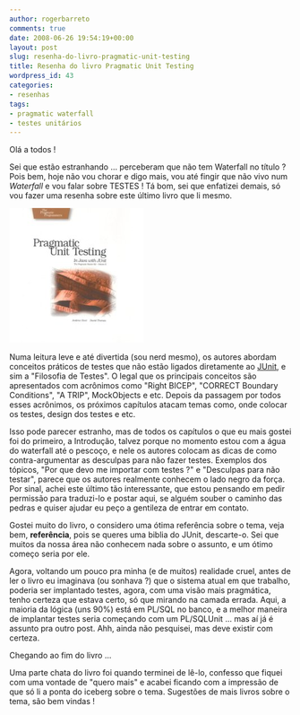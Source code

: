 ```yaml
---
author: rogerbarreto
comments: true
date: 2008-06-26 19:54:19+00:00
layout: post
slug: resenha-do-livro-pragmatic-unit-testing
title: Resenha do livro Pragmatic Unit Testing
wordpress_id: 43
categories:
- resenhas
tags:
- pragmatic waterfall
- testes unitários
---
```


Olá a todos !

Sei que estão estranhando ... perceberam que não tem Waterfall no título ? Pois bem, hoje não vou chorar e digo mais, vou até fingir que não vivo num _Waterfall_ e vou falar sobre TESTES ! Tá bom, sei que enfatizei demais, só vou fazer uma resenha sobre este último livro que li mesmo.

[![Pragmatic Unit Testing](/images/uploads/2008/06/pragmatic_unit_testting.jpg?w=240)](http://www.amazon.com/Pragmatic-Unit-Testing-Java-JUnit/dp/0974514012)

Numa leitura leve e até divertida (sou nerd mesmo), os autores abordam conceitos práticos de testes que não estão ligados diretamente ao [JUnit](http://www.junit.org), e sim a "Filosofia de Testes". O legal que os principais conceitos são apresentados com acrônimos como "Right BICEP", "CORRECT Boundary Conditions", "A TRIP", MockObjects e etc. Depois da passagem por todos esses acrônimos, os próximos capítulos atacam temas como, onde colocar os testes, design dos testes e etc.

Isso pode parecer estranho, mas de todos os capítulos o que eu mais gostei foi do primeiro, a Introdução, talvez porque no momento estou com a água do waterfall até o pescoço, e nele os autores colocam as dicas de como contra-argumentar as desculpas para não fazer testes. Exemplos dos tópicos, "Por que devo me importar com testes ?" e "Desculpas para não testar", parece que os autores realmente conhecem o lado negro da força. Por sinal, achei este último tão interessante, que estou pensando em pedir permissão para traduzi-lo e postar aqui, se alguém souber o caminho das pedras e quiser ajudar eu peço a gentileza de entrar em contato.

Gostei muito do livro, o considero uma ótima referência sobre o tema, veja bem, **referência**, pois se queres uma biblia do JUnit, descarte-o. Sei que muitos da nossa área não conhecem nada sobre o assunto, e um ótimo começo seria por ele.

Agora, voltando um pouco pra minha (e de muitos) realidade cruel, antes de ler o livro eu imaginava (ou sonhava ?) que o sistema atual em que trabalho, poderia ser implantado testes, agora, com uma visão mais pragmática, tenho certeza que estava certo, só que mirando na camada errada. Aqui, a maioria da lógica (uns 90%) está em PL/SQL no banco, e a melhor maneira de implantar testes seria começando com um PL/SQLUnit ... mas aí já é assunto pra outro post. Ahh, ainda não pesquisei, mas deve existir com certeza.

Chegando ao fim do livro ...

Uma parte chata do livro foi quando terminei de lê-lo, confesso que fiquei com uma vontade de "quero mais" e acabei ficando com a impressão de que só li a ponta do iceberg sobre o tema. Sugestões de mais livros sobre o tema, são bem vindas !
